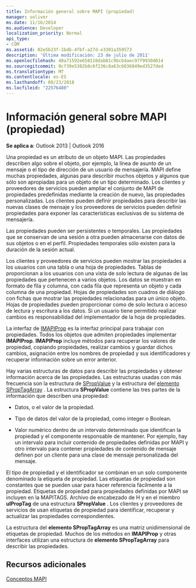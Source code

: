 ```yaml
---
title: Información general sobre MAPI (propiedad)
manager: soliver
ms.date: 11/16/2014
ms.audience: Developer
localization_priority: Normal
api_type:
- COM
ms.assetid: 02e5b23f-1bdb-4fbf-a27d-e3301a359573
description: 'Última modificación: 23 de julio de 2011'
ms.openlocfilehash: 40a71592e658110dab81c9bcb4aec97f9930d014
ms.sourcegitcommit: 0cf39e5382b8c6f236c8a63c6036849ed3527ded
ms.translationtype: MT
ms.contentlocale: es-ES
ms.lasthandoff: 08/23/2018
ms.locfileid: "22576480"
---
```

# <a name="mapi-property-overview"></a>Información general sobre MAPI (propiedad)

  
  
**Se aplica a**: Outlook 2013 | Outlook 2016 
  
Una propiedad es un atributo de un objeto MAPI. Las propiedades describen algo sobre el objeto, por ejemplo, la línea de asunto de un mensaje o el tipo de dirección de un usuario de mensajería. MAPI define muchas propiedades, algunas para describir muchos objetos y algunos que sólo son apropiadas para un objeto de un tipo determinado. Los clientes y proveedores de servicios pueden ampliar el conjunto de MAPI de propiedades predefinidas mediante la creación de nuevo, las propiedades personalizadas. Los clientes pueden definir propiedades para describir las nuevas clases de mensaje y los proveedores de servicios pueden definir propiedades para exponer las características exclusivas de su sistema de mensajería.
  
Las propiedades pueden ser persistentes o temporales. Las propiedades que se conservan de una sesión a otra pueden almacenarse con datos de sus objetos o en el perfil. Propiedades temporales sólo existen para la duración de la sesión actual. 
  
Los clientes y proveedores de servicios pueden mostrar las propiedades a los usuarios con una tabla o una hoja de propiedades. Tablas de proporcionan a los usuarios con una vista de solo lectura de algunas de las propiedades que pertenecen a varios objetos. Los datos se muestran en formato de fila y columna, con cada fila que representa un objeto y cada columna de una propiedad. Hojas de propiedades son cuadros de diálogo con fichas que mostrar las propiedades relacionadas para un único objeto. Hojas de propiedades pueden proporcionar como de solo lectura o acceso de lectura y escritura a los datos. Si un usuario tiene permitido realizar cambios es responsabilidad del implementador de la hoja de propiedades.
  
La interfaz de [IMAPIProp](imapipropiunknown.md) es la interfaz principal para trabajar con propiedades. Todos los objetos que admiten propiedades implementar **IMAPIProp**. **IMAPIProp** incluye métodos para recuperar los valores de propiedad, copiando propiedades, realizar cambios y guardar dichos cambios, asignación entre los nombres de propiedad y sus identificadores y recuperar información sobre un error anterior. 
  
Hay varias estructuras de datos para describir las propiedades y obtener información acerca de las propiedades. Las estructuras usadas con más frecuencia son la estructura de [SPropValue](spropvalue.md) y la estructura del [elemento SPropTagArray](sproptagarray.md) . La estructura **SPropValue** contiene las tres partes de la información que describen una propiedad: 
  
- Datos, o el valor de la propiedad.
    
- Tipo de datos del valor de la propiedad, como integer o Boolean. 
    
- Valor numérico dentro de un intervalo determinado que identifican la propiedad y el componente responsable de mantener. Por ejemplo, hay un intervalo para incluir contenido de propiedades definidas por MAPI y otro intervalo para contener propiedades de contenido de mensaje definen por un cliente para una clase de mensaje personalizada del mensaje. 
    
El tipo de propiedad y el identificador se combinan en un solo componente denominado la etiqueta de propiedad. Las etiquetas de propiedad son constantes que se pueden usar para hacer referencia fácilmente a la propiedad. Etiquetas de propiedad para propiedades definidas por MAPI se incluyen en la MAPITAGS. Archivo de encabezado de H y en el miembro **ulPropTag** de una estructura **SPropValue** . Los clientes y proveedores de servicios de usan etiquetas de propiedad para identificar, recuperar y actualizar las propiedades correspondientes. 
  
La estructura del **elemento SPropTagArray** es una matriz unidimensional de etiquetas de propiedad. Muchos de los métodos en **IMAPIProp** y otras interfaces utilizan una estructura de **elemento SPropTagArray** para describir las propiedades. 
  
## <a name="see-also"></a>Recursos adicionales



[Conceptos MAPI](mapi-concepts.md)

